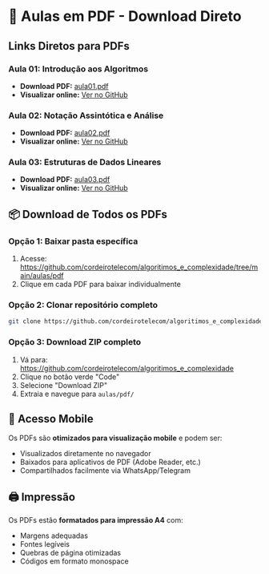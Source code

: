 # 📄 Aulas em PDF - Download Direto

## Links Diretos para PDFs

### **Aula 01: Introdução aos Algoritmos**
- **Download PDF:** [aula01.pdf](https://github.com/cordeirotelecom/algoritimos_e_complexidade/raw/main/aulas/pdf/aula01.pdf)
- **Visualizar online:** [Ver no GitHub](https://github.com/cordeirotelecom/algoritimos_e_complexidade/blob/main/aulas/pdf/aula01.pdf)

### **Aula 02: Notação Assintótica e Análise**
- **Download PDF:** [aula02.pdf](https://github.com/cordeirotelecom/algoritimos_e_complexidade/raw/main/aulas/pdf/aula02.pdf)
- **Visualizar online:** [Ver no GitHub](https://github.com/cordeirotelecom/algoritimos_e_complexidade/blob/main/aulas/pdf/aula02.pdf)

### **Aula 03: Estruturas de Dados Lineares**
- **Download PDF:** [aula03.pdf](https://github.com/cordeirotelecom/algoritimos_e_complexidade/raw/main/aulas/pdf/aula03.pdf)
- **Visualizar online:** [Ver no GitHub](https://github.com/cordeirotelecom/algoritimos_e_complexidade/blob/main/aulas/pdf/aula03.pdf)

## 📦 Download de Todos os PDFs

### **Opção 1: Baixar pasta específica**
1. Acesse: https://github.com/cordeirotelecom/algoritimos_e_complexidade/tree/main/aulas/pdf
2. Clique em cada PDF para baixar individualmente

### **Opção 2: Clonar repositório completo**
```bash
git clone https://github.com/cordeirotelecom/algoritimos_e_complexidade.git
```

### **Opção 3: Download ZIP completo**
1. Vá para: https://github.com/cordeirotelecom/algoritimos_e_complexidade
2. Clique no botão verde "Code"
3. Selecione "Download ZIP"
4. Extraia e navegue para `aulas/pdf/`

## 📱 Acesso Mobile

Os PDFs são **otimizados para visualização mobile** e podem ser:
- Visualizados diretamente no navegador
- Baixados para aplicativos de PDF (Adobe Reader, etc.)
- Compartilhados facilmente via WhatsApp/Telegram

## 🖨️ Impressão

Os PDFs estão **formatados para impressão A4** com:
- Margens adequadas
- Fontes legíveis
- Quebras de página otimizadas
- Códigos em formato monospace
